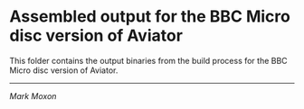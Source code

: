 # Assembled output for the BBC Micro disc version of Aviator

This folder contains the output binaries from the build process for the BBC Micro disc version of Aviator.

---

_Mark Moxon_